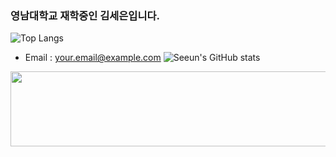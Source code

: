 ### 영남대학교 재학중인 김세은입니다. 
![Top Langs](https://github-readme-stats.vercel.app/api/top-langs/?username=jaeho13&layout=compact)
- Email : your.email@example.com
![Seeun's GitHub stats](https://github-readme-stats.vercel.app/api?username=K-Junyyy&show_icons=true&theme=dark)   
<a href="https://www.gitanimals.org/en_US?utm_medium=image&utm_source=seeeeeeeeun&utm_content=line">
  <img
    src="https://render.gitanimals.org/lines/seeeeeeeeun"
    width="600"
    height="120"
  />
</a>
  
